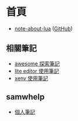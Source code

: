 
# 首頁

* [note-about-lua](https://samwhelp.github.io/note-about-lua/) ([GitHub](https://github.com/samwhelp/note-about-lua))


## 相關筆記

* [awesome 探索筆記](https://samwhelp.github.io/note-about-awesome-wm/)
* [lite editor 使用筆記](https://samwhelp.github.io/note-about-lite-editor/)
* [xenv 使用筆記](https://samwhelp.github.io/note-about-xenv/)


## samwhelp

* [個人筆記](https://samwhelp.github.io/book/)
